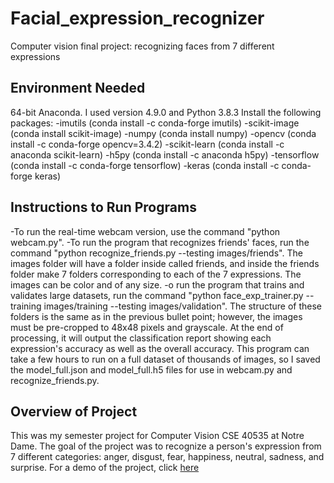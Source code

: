 # Facial_expression_recognizer
Computer vision final project: recognizing faces from 7 different expressions

## Environment Needed
64-bit Anaconda. I used version 4.9.0 and Python 3.8.3
Install the following packages:
-imutils (conda install -c conda-forge imutils)
-scikit-image (conda install scikit-image)
-numpy (conda install numpy)
-opencv (conda install -c conda-forge opencv=3.4.2)
-scikit-learn (conda install -c anaconda scikit-learn)
-h5py (conda install -c anaconda h5py)
-tensorflow (conda install -c conda-forge tensorflow)
-keras (conda install -c conda-forge keras)

## Instructions to Run Programs
-To run the real-time webcam version, use the command "python webcam.py".
-To run the program that recognizes friends' faces, run the command "python recognize_friends.py --testing images/friends". The images folder will have a folder inside called friends, and inside the friends folder make 7 folders corresponding to each of the 7 expressions. The images can be color and of any size.
-o run the program that trains and validates large datasets, run the command "python face_exp_trainer.py --training images/training --testing images/validation". The structure of these folders is the same as in the previous bullet point; however, the images must be pre-cropped to 48x48 pixels and grayscale. At the end of processing, it will output the classification report showing each expression's accuracy as well as the overall accuracy. This program can take a few hours to run on a full dataset of thousands of images, so I saved the model_full.json and model_full.h5 files for use in webcam.py and recognize_friends.py.

## Overview of Project
This was my semester project for Computer Vision CSE 40535 at Notre Dame. The goal of the project was to recognize a person's expression from 7 different categories: anger, disgust, fear, happiness, neutral, sadness, and surprise.
For a demo of the project, click <a href="https://www.youtube.com/watch?v=ca6z_Kn5nM4">here</a>
